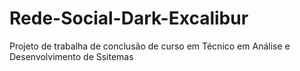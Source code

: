 # Rede-Social-Dark-Excalibur
Projeto de trabalha de conclusão de curso em Técnico em Análise e Desenvolvimento de Ssitemas
